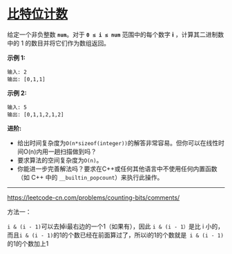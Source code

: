 # [比特位计数](https://leetcode-cn.com/problems/counting-bits/)

给定一个非负整数 **`num`**。对于 **`0 ≤ i ≤ num`** 范围中的每个数字 **i** ，计算其二进制数中的 1 的数目并将它们作为数组返回。

**示例 1:**

```
输入: 2
输出: [0,1,1]
```

**示例 2:**

```
输入: 5
输出: [0,1,1,2,1,2]
```

**进阶:**

* 给出时间复杂度为`O(n*sizeof(integer))`的解答非常容易。但你可以在线性时间O(n)内用一趟扫描做到吗？
* 要求算法的空间复杂度为`O(n)`。
* 你能进一步完善解法吗？要求在C++或任何其他语言中不使用任何内置函数（如 C++ 中的 `__builtin_popcount`）来执行此操作。

---

https://leetcode-cn.com/problems/counting-bits/comments/

方法一：

`i & (i - 1)`可以去掉i最右边的一个1（如果有），因此 `i & (i - 1）`是比 i 小的，而且`i & (i - 1)`的1的个数已经在前面算过了，所以i的1的个数就是` i & (i - 1)`的1的个数加上1